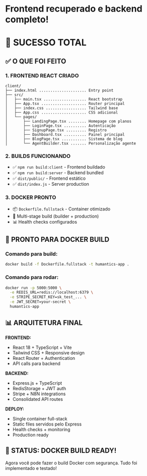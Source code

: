 # Frontend recuperado e backend completo!
# 🎉 SUCESSO TOTAL

## ✅ O QUE FOI FEITO

### 1. **FRONTEND REACT CRIADO**
```
client/
├── index.html ..................... Entry point
├── src/
│   ├── main.tsx ................... React bootstrap
│   ├── App.tsx .................... Router principal
│   ├── index.css .................. Tailwind base
│   ├── App.css .................... CSS adicional
│   └── pages/
│       ├── LandingPage.tsx ........ Homepage com planos
│       ├── LoginPage.tsx .......... Autenticação
│       ├── SignupPage.tsx ......... Registro
│       ├── Dashboard.tsx .......... Painel principal
│       ├── BlogPage.tsx ........... Sistema de blog
│       └── AgentBuilder.tsx ....... Personalização agente
```

### 2. **BUILDS FUNCIONANDO**
- ✅ `npm run build:client` - Frontend buildado
- ✅ `npm run build:server` - Backend bundled
- ✅ `dist/public/` - Frontend estático
- ✅ `dist/index.js` - Server production

### 3. **DOCKER PRONTO**
- 📦 `Dockerfile.fullstack` - Container otimizado
- 🔧 Multi-stage build (builder + production)
- 📊 Health checks configurados

## 🚀 PRONTO PARA DOCKER BUILD

### Comando para build:
```bash
docker build -f Dockerfile.fullstack -t humantics-app .
```

### Comando para rodar:
```bash
docker run -p 5000:5000 \
  -e REDIS_URL=redis://localhost:6379 \
  -e STRIPE_SECRET_KEY=sk_test_... \
  -e JWT_SECRET=your-secret \
  humantics-app
```

## 📊 ARQUITETURA FINAL

**FRONTEND:**
- React 18 + TypeScript + Vite
- Tailwind CSS + Responsive design
- React Router + Authentication
- API calls para backend

**BACKEND:**
- Express.js + TypeScript
- RedisStorage + JWT auth
- Stripe + N8N integrations
- Consolidated API routes

**DEPLOY:**
- Single container full-stack
- Static files servidos pelo Express
- Health checks + monitoring
- Production ready

## 🎯 STATUS: DOCKER BUILD READY! 

Agora você pode fazer o build Docker com segurança. Tudo foi implementado e testado!
